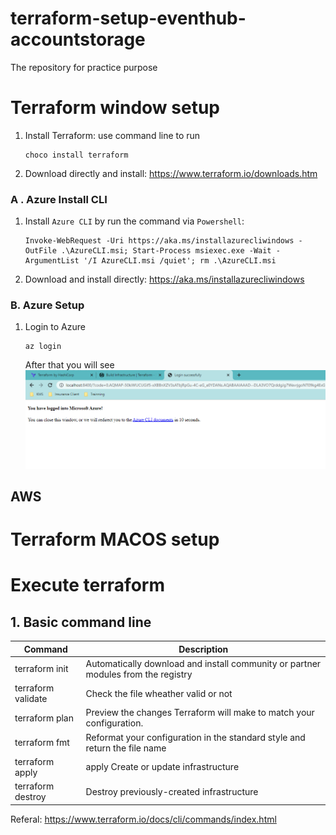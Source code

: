 # terraform-setup-eventhub-accountstorage

The repository for practice purpose

# Terraform window setup

1. Install Terraform: use command line to run  
    ``` 
    choco install terraform
    ```
2. Download directly and install: https://www.terraform.io/downloads.htm

### A . Azure Install CLI
1. Install `Azure CLI` by run the command via `Powershell`:
    ``` 
    Invoke-WebRequest -Uri https://aka.ms/installazurecliwindows -OutFile .\AzureCLI.msi; Start-Process msiexec.exe -Wait -ArgumentList '/I AzureCLI.msi /quiet'; rm .\AzureCLI.msi 
    ```
2. Download and install directly: https://aka.ms/installazurecliwindows
### B. Azure Setup
1. Login to Azure
    ```
    az login
    ```
    After that you will see
    ![alt text](resource/login_success.png "Title")




## AWS


# Terraform MACOS setup

# Execute terraform

## 1. Basic command line
| Command | Description  |
|---|---|
| terraform init     | Automatically download and install community or partner modules from the registry  |
| terraform validate | Check the file wheather valid or not  |
| terraform plan     | Preview the changes Terraform will make to match your configuration.  |
| terraform fmt      | Reformat your configuration in the standard style and return the file name  |
| terraform apply    | apply         Create or update infrastructure  |
| terraform destroy  |         Destroy previously-created infrastructure |

Referal: https://www.terraform.io/docs/cli/commands/index.html